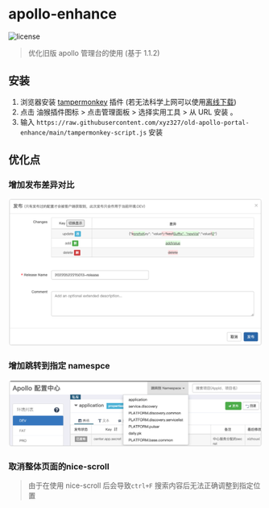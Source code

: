 # apollo-enhance

![license](https://img.shields.io/github/license/xyz327/old-apollo-portal-enhance?style=flat-square)

> 优化旧版 apollo 管理台的使用 (基于 1.1.2)

## 安装

1. 浏览器安装 [tampermonkey](https://www.tampermonkey.net/) 插件 (若无法科学上网可以使用[离线下载](https://www.crx4.com/27046.html))
2. 点击 油猴插件图标 > 点击管理面板 > 选择实用工具 > 从 URL 安装 。
3. 输入  `https://raw.githubusercontent.com/xyz327/old-apollo-portal-enhance/main/tampermonkey-script.js`  安装

## 优化点

### 增加发布差异对比

![change-diff](doc/change-diff.png)

### 增加跳转到指定 namespce

![gotoNamespace](doc/gotoNamespace.png)

### 取消整体页面的nice-scroll

> 由于在使用 nice-scroll 后会导致`ctrl+F` 搜索内容后无法正确调整到指定位置
